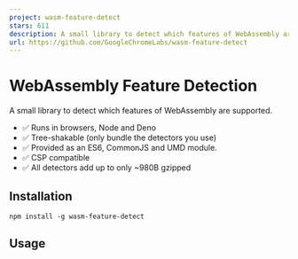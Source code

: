 ```yaml
---
project: wasm-feature-detect
stars: 611
description: A small library to detect which features of WebAssembly are supported.
url: https://github.com/GoogleChromeLabs/wasm-feature-detect
---
```


WebAssembly Feature Detection
=============================

A small library to detect which features of WebAssembly are supported.

-   ✅ Runs in browsers, Node and Deno
-   ✅ Tree-shakable (only bundle the detectors you use)
-   ✅ Provided as an ES6, CommonJS and UMD module.
-   ✅ CSP compatible
-   ✅ All detectors add up to only ~980B gzipped

Installation
------------

```
npm install -g wasm-feature-detect
```

Usage
-----

<script type\="module"\>
	import { simd } from "wasm-feature-detect";

	if (await simd()) {
		/\* SIMD support \*/
	} else {
		/\* No SIMD support \*/
	}
</script\>

### Hotlinking from Unpkg

<script type\="module"\>
	import { simd } from "https://unpkg.com/wasm-feature-detect?module";
	// ...
</script\>

If required, there’s also a UMD version

<script src\="https://unpkg.com/wasm-feature-detect/dist/umd/index.js"\></script\>
<script\>
	if (await wasmFeatureDetect.simd()) {
	  // ...
	}
</script\>

Detectors
---------

All detectors return a `Promise<bool>`.

Function

Proposal

`bigInt()`

BigInt integration

`bulkMemory()`

Bulk memory operations

`exceptions()`

Legacy Exception Handling

`exceptionsFinal()`

Exception Handling with exnref

`extendedConst()`

Extented Const Expressesions

`gc()`

Garbage Collection

`jsStringBuiltins()`

JS String Builtins Proposal for WebAssembly

`jspi()`

JavaScript Promise Integration

`memory64()`

Memory64

`multiMemory()`

Multiple Memories

`multiValue()`

Multi-value

`mutableGlobals()`

Importable/Exportable mutable globals

`referenceTypes()`

Reference Types

`relaxedSimd()`

Relaxed SIMD

`saturatedFloatToInt()`

Non-trapping float-to-int conversions

`signExtensions()`

Sign-extension operators

`simd()`

Fixed-Width SIMD

`streamingCompilation()`

Streaming Compilation

`tailCall()`

Tail call

`threads()`

Threads

`typeReflection()`

Type Reflection

`typedFunctionReferences()`

Typed function references

Why are all the tests async?
----------------------------

The _technical_ reason is that some tests might have to be augmented to be asynchronous in the future. For example, Firefox is planning to make a change that would require a `postMessage` call to detect SABs, which are required for threads.

The _other_ reason is that you _should_ be using `WebAssembly.compile`, `WebAssembly.instantiate`, or their streaming versions `WebAssembly.compileStreaming` and `WebAssembly.instantiateStreaming`, which are all asynchronous. You should already be prepared for asynchronous code when using WebAssembly!

Contributing
------------

If you want to contribute a new feature test, all you need to do is create a new folder in `src/detectors` and it will be automatically picked up. The folder may contain a `module.wat` file, which will be compiled using `wabt.js`.

;; Name: <Name of the feature for the README>
;; Proposal: <Link to the proposal’s explainer/repo>
;; Features: <Space-separated list of WasmFeatures from wabt.js>

(module
  ;; More WAT code here
)

The folder can also contain an optional `index.js` file, whose default export must be an async function. This function can do additional testing in JavaScript and must return a boolean. See the “threads” detector as an example. It must contain at least one of `module.wat` or `index.js`.

* * *

License Apache-2.0
